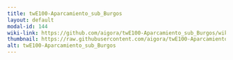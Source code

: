 ```yaml
---
title: twE100-Aparcamiento_sub_Burgos
layout: default
modal-id: 144
wiki-link: https://github.com/aigora/twE100-Aparcamiento_sub_Burgos/wiki
thumbnail: https://raw.githubusercontent.com/aigora/twE100-Aparcamiento_sub_Burgos/master/logo.png
alt: twE100-Aparcamiento_sub_Burgos
---
```

